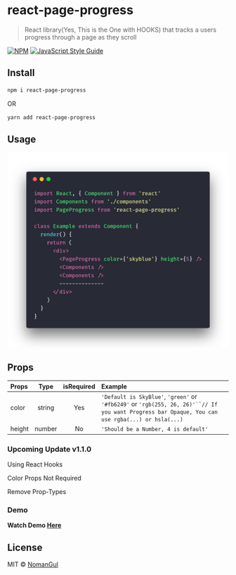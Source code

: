 # react-page-progress

> React library(Yes, This is the One with HOOKS) that tracks a users progress through a page as they scroll

[![NPM](https://img.shields.io/npm/v/react-page-progress.svg)](https://www.npmjs.com/package/react-page-progress) [![JavaScript Style Guide](https://img.shields.io/badge/code_style-standard-brightgreen.svg)](https://standardjs.com)

## Install

```bash
npm i react-page-progress
```

OR

```bash
yarn add react-page-progress
```

## Usage

![Example Code](/src/demo/code.png?raw=true)

## Props

| Props  |  Type  | isRequired | Example                                                                                                                                            |
| :----- | :----: | :--------: | :------------------------------------------------------------------------------------------------------------------------------------------------- |
| color  | string |    Yes     | `'Default is SkyBlue'`, `'green'` or `'#fb6249'` or ` 'rgb(255, 26, 26)'``// If you want Progress bar Opaque, You can use rgba(...) or hsla(...) ` |
| height | number |     No     | `'Should be a Number, 4 is default'`                                                                                                               |

### Upcoming Update v1.1.0

Using React Hooks

Color Props Not Required

Remove Prop-Types

### Demo

**Watch Demo [Here](https://nomangul.github.io/react-page-progress)**

## License

MIT © [NomanGul](https://github.com/NomanGul)
